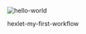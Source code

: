 ![hello-world](https://github.com/EzerTigger/hexlet-my-first-workflow/actions/workflows/hello-world.yml/badge.svg)

hexlet-my-first-workflow
